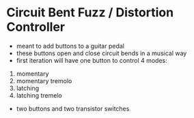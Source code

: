 # Circuit Bent Fuzz / Distortion Controller
+ meant to add buttons to a guitar pedal
+ these buttons open and close circuit bends in a musical way
+ first iteration will have one button to control 4 modes:
1. momentary
2. momentary tremolo
3. latching
4. latching tremelo
+ two buttons and two transistor switches